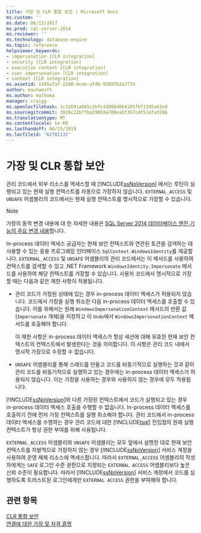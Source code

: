 ```yaml
---
title: 가장 및 CLR 통합 보안 | Microsoft Docs
ms.custom: ''
ms.date: 06/13/2017
ms.prod: sql-server-2014
ms.reviewer: ''
ms.technology: database-engine
ms.topic: reference
helpviewer_keywords:
- impersonation [CLR integration]
- security [CLR integration]
- execution context [CLR integration]
- user impersonation [CLR integration]
- context [CLR integration]
ms.assetid: 1495a7af-2248-4cee-afdb-9269fb3a7774
author: mashamsft
ms.author: mathoma
manager: craigg
ms.openlocfilehash: 2c32691a065c2bfc43868d6b4105fbf1395a63ed
ms.sourcegitcommit: 3026c22b7fba19059a769ea5f367c4f51efaf286
ms.translationtype: MT
ms.contentlocale: ko-KR
ms.lasthandoff: 06/15/2019
ms.locfileid: "62781131"
---
```

# <a name="impersonation-and-clr-integration-security"></a>가장 및 CLR 통합 보안
  관리 코드에서 외부 리소스를 액세스할 때 [!INCLUDE[ssNoVersion](../../includes/ssnoversion-md.md)] 에서는 루틴이 실행되고 있는 현재 실행 컨텍스트를 자동으로 가장하지 않습니다. `EXTERNAL_ACCESS` 및 `UNSAFE` 어셈블리의 코드에서는 현재 실행 컨텍스트를 명시적으로 가장할 수 있습니다.  
  
> [!NOTE]  
>  가장의 동작 변경 내용에 대 한 자세한 내용은 [SQL Server 2014 데이터베이스 엔진 기능의 주요 변경 내용](../breaking-changes-to-database-engine-features-in-sql-server-2016.md)합니다.  
  
 In-process 데이터 액세스 공급자는 현재 보안 컨텍스트와 연관된 토큰을 검색하는 데 사용할 수 있는 응용 프로그래밍 인터페이스 `SqlContext.WindowsIdentity`를 제공합니다. `EXTERNAL_ACCESS` 및 `UNSAFE` 어셈블리의 관리 코드에서는 이 메서드를 사용하여 컨텍스트를 검색할 수 있고 .NET Framework `WindowsIdentity.Impersonate` 메서드를 사용하여 해당 컨텍스트를 가장할 수 있습니다. 사용자 코드에서 명시적으로 가장할 때는 다음과 같은 제한 사항이 적용됩니다.  
  
-   관리 코드가 가장된 상태에 있는 경우 in-process 데이터 액세스가 허용되지 않습니다. 코드에서 가장을 실행 취소한 다음 in-process 데이터 액세스를 호출할 수 있습니다. 이를 위해서는 원래 `WindowsImpersonationContext` 메서드의 반환 값(`Impersonate` 개체)을 저장하고 이 `Undo`에서 `WindowsImpersonationContext` 메서드를 호출해야 합니다.  
  
     이 제한 사항은 in-process 데이터 액세스가 항상 세션에 대해 유효한 현재 보안 컨텍스트의 컨텍스트에서 발생한다는 것을 의미합니다. 이 사항은 관리 코드 내에서 명시적 가장으로 수정할 수 없습니다.  
  
-   `UNSAFE` 어셈블리를 통해 스레드를 만들고 코드를 비동기적으로 실행하는 것과 같이 관리 코드를 비동기적으로 실행하고 있는 경우에는 in-process 데이터 액세스가 허용되지 않습니다. 이는 가장을 사용하는 경우와 사용하지 않는 경우에 모두 적용됩니다.  
  
 [!INCLUDE[ssNoVersion](../../includes/ssnoversion-md.md)]와 다른 가장된 컨텍스트에서 코드가 실행되고 있는 경우 in-process 데이터 액세스 호출을 수행할 수 없습니다. In-process 데이터 액세스를 호출하기 전에 먼저 가장 컨텍스트를 실행 취소해야 합니다. 관리 코드에서 in-process 데이터 액세스를 수행하는 경우 관리 코드에 대한 [!INCLUDE[tsql](../../includes/tsql-md.md)] 진입점의 원래 실행 컨텍스트가 항상 권한 부여를 위해 사용됩니다.  
  
 `EXTERNAL_ACCESS` 어셈블리와 `UNSAFE` 어셈블리는 모두 앞에서 설명한 대로 현재 보안 컨텍스트를 자발적으로 가장하지 않는 경우 [!INCLUDE[ssNoVersion](../../includes/ssnoversion-md.md)] 서비스 계정을 사용하여 운영 체제 리소스에 액세스합니다. 따라서 `EXTERNAL_ACCESS` 어셈블리의 작성자에게는 `SAFE` 로그인 수준 권한으로 지정되는 `EXTERNAL ACCESS` 어셈블리보다 높은 신뢰 수준이 필요합니다. 따라서 [!INCLUDE[ssNoVersion](../../includes/ssnoversion-md.md)] 서비스 계정에서 코드를 실행하도록 트러스트된 로그인에게만 `EXTERNAL ACCESS` 권한을 부여해야 합니다.  
  
## <a name="see-also"></a>관련 항목  
 [CLR 통합 보안](../../relational-databases/clr-integration/security/clr-integration-security.md)   
 [연결에 대한 가장 및 자격 증명](../../relational-databases/clr-integration/data-access/impersonation-and-credentials-for-connections.md)  
  
  
